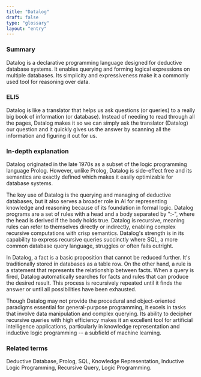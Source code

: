```yaml
---
title: "Datalog"
draft: false
type: "glossary"
layout: "entry"
---
```


### Summary
Datalog is a declarative programming language designed for deductive database systems. It enables querying and forming logical expressions on multiple databases. Its simplicity and expressiveness make it a commonly used tool for reasoning over data. 

### ELI5
Datalog is like a translator that helps us ask questions (or queries) to a really big book of information (or database). Instead of needing to read through all the pages, Datalog makes it so we can simply ask the translator (Datalog) our question and it quickly gives us the answer by scanning all the information and figuring it out for us.

### In-depth explanation
Datalog originated in the late 1970s as a subset of the logic programming language Prolog. However, unlike Prolog, Datalog is side-effect free and its semantics are exactly defined which makes it easily optimizable for database systems.

The key use of Datalog is the querying and managing of deductive databases, but it also serves a broader role in AI for representing knowledge and reasoning because of its foundation in formal logic. Datalog programs are a set of rules with a head and a body separated by ":-", where the head is derived if the body holds true. Datalog is recursive, meaning rules can refer to themselves directly or indirectly, enabling complex recursive computations with crisp semantics. Datalog's strength is in its capability to express recursive queries succinctly where SQL, a more common database query language, struggles or often fails outright.

In Datalog, a fact is a basic proposition that cannot be reduced further. It's traditionally stored in databases as a table row. On the other hand, a rule is a statement that represents the relationship between facts. When a query is fired, Datalog automatically searches for facts and rules that can produce the desired result. This process is recursively repeated until it finds the answer or until all possibilities have been exhausted.

Though Datalog may not provide the procedural and object-oriented paradigms essential for general-purpose programming, it excels in tasks that involve data manipulation and complex querying. Its ability to decipher recursive queries with high efficiency makes it an excellent tool for artificial intelligence applications, particularly in knowledge representation and inductive logic programming -- a subfield of machine learning.

### Related terms
Deductive Database, Prolog, SQL, Knowledge Representation, Inductive Logic Programming, Recursive Query, Logic Programming. 

